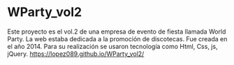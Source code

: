 # WParty_vol2
Este proyecto es el vol.2 de una empresa de evento de fiesta llamada World Party. La web estaba dedicada a la promoción de discotecas. Fue creada en el año 2014. Para su realización se usaron tecnología como Html, Css, js, jQuery.
https://lopez089.github.io/WParty_vol2/
